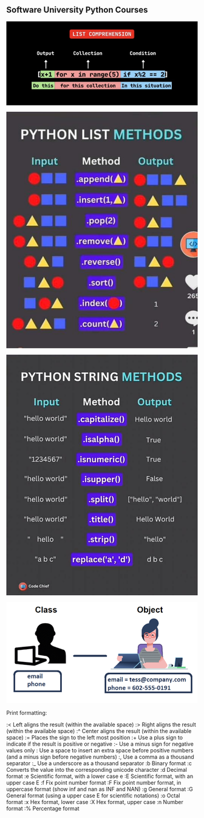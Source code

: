 
## Software University Python Courses
<p align="center">
<img src="https://github.com/xaoccc/python/blob/main/Library/IMG_9293.png" />
</p>
<p align="center">
<img src="https://github.com/xaoccc/python/blob/main/Library/IMG_9646.jpg" />
  </p>
<p align="center">
<img src="https://github.com/xaoccc/python/blob/main/Library/330936447_720857452871774_3367805443373167716_n.jpg" />
</p>
<p align="center">
<img src="https://github.com/xaoccc/python/blob/main/Library/python-class-object.png" />
</p>

Print formatting:

:<        Left aligns the result (within the available space)
:>        Right aligns the result (within the available space)
:^        Center aligns the result (within the available space)
:=        Places the sign to the left most position
:+        Use a plus sign to indicate if the result is positive or negative
:-        Use a minus sign for negative values only
:         Use a space to insert an extra space before positive numbers (and a minus sign before negative numbers)
:,        Use a comma as a thousand separator
:_        Use a underscore as a thousand separator
:b        Binary format
:c        Converts the value into the corresponding unicode character
:d        Decimal format
:e        Scientific format, with a lower case e
:E        Scientific format, with an upper case E
:f        Fix point number format
:F        Fix point number format, in uppercase format (show inf and nan as INF and NAN)
:g        General format
:G        General format (using a upper case E for scientific notations)
:o        Octal format
:x        Hex format, lower case
:X        Hex format, upper case
:n        Number format
:%        Percentage format
